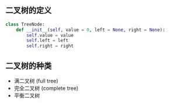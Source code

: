 

## 二叉树的定义

```python
class TreeNode:
    def __init__(self, value = 0, left = None, right = None):
        self.value = value
        self.left = left
        self.right = right 

```

## 二叉树的种类
- 满二叉树 (full tree)
- 完全二叉树 (complete tree)
- 平衡二叉树